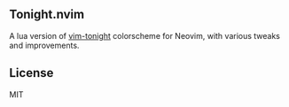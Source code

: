 Tonight.nvim
-------

A lua version of [vim-tonight](https://github.com/jnnl/vim-tonight) colorscheme for Neovim, with various tweaks and improvements.


License
-------

MIT
